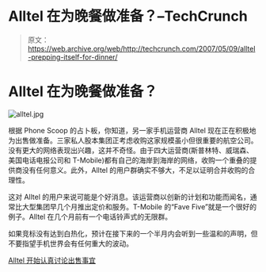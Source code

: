 # Alltel 在为晚餐做准备？–TechCrunch

> 原文：<https://web.archive.org/web/http://techcrunch.com/2007/05/09/alltel-prepping-itself-for-dinner/>

# Alltel 在为晚餐做准备？

![alltel.jpg](img/4bfb2bccac49613b80eff8dea66edc67.png)

根据 Phone Scoop 的占卜板，你知道，另一家手机运营商 Alltel 现在正在积极地为出售做准备。三家私人股本集团正考虑收购这家规模虽小但很重要的航空公司。没有更大的网络表现出兴趣，这并不奇怪。由于四大运营商(斯普林特、威瑞森、美国电话电报公司和 T-Mobile)都有自己的海岸到海岸的网络，收购一个重叠的提供商没有任何意义。此外，Alltel 的用户群确实不够大，不足以证明合并收购的合理性。

这对 Alltel 的用户来说可能是个好消息。该运营商以创新的计划和功能而闻名，通常比大型集团早几个月推出定价和服务。T-Mobile 的“Fave Five”就是一个很好的例子。Alltel 在几个月前有一个电话铃声式的无限群。

如果竞标没有达到白热化，预计在接下来的一个半月内会听到一些温和的声明，但不要指望手机世界会有任何重大的波动。

[Alltel 开始认真讨论出售事宜](https://web.archive.org/web/20210302075751/http://www.phonescoop.com/news/item.php?n=2196)